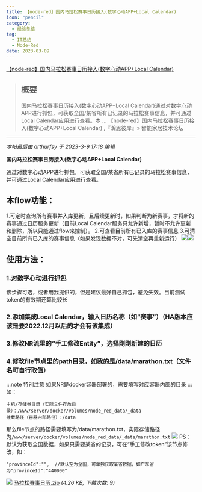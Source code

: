 ```yaml
---
title: 【node-red】国内马拉松赛事日历接入(数字心动APP+Local Calendar) 
icon: "pencil"
category:
  - 经验总结
tag:
  - IT总结
  - Node-Red
date: 2023-03-09
---
```

[【node-red】国内马拉松赛事日历接入(数字心动APP+Local Calendar) ](https://bbs.hassbian.com/thread-19986-1-1.html)

> ## 概要
>
> 国内马拉松赛事日历接入(数字心动APP+Local Calendar)通过对数字心动APP进行抓包，可获取全国/某省所有已记录的马拉松赛事信息，并可通过Local Calendar应用进行查看。本 ... 【node-red】国内马拉松赛事日历接入(数字心动APP+Local Calendar) ,『瀚思彼岸』» 智能家居技术论坛

---

_本帖最后由 arthurfsy 于 2023-3-9 17:18 编辑_

**国内马拉松赛事日历接入(数字心动APP+Local Calendar)**

通过对数字心动APP进行抓包，可获取全国/某省所有已记录的马拉松赛事信息，并可通过Local Calendar应用进行查看。

## 本flow功能：
1.可定时查询所有赛事并入库更新，且后续更新时，如果判断为新赛事，才将新的赛事通过日历服务更新（目前Local Calendar服务只允许新增，暂时不允许更新和删除，所以只能通过flow来控制）。
2.可查看目前所有已入库的赛事信息
3.可清空目前所有已入库的赛事信息（如果发现数据不对，可先清空再重新运行）
 ![](https://attachment.hasstatic.com/forum/202303/09/171334bzxv88t55771c5mm.png)![](https://attachment.hasstatic.com/forum/202303/09/171253qcsb0scpkc1sek6p.png)

## 使用方法：
### 1.对数字心动进行抓包
  该步骤可选，或者用我提供的，但是建议最好自己抓包，避免失效。目前测试token的有效期还算比较长
### 2.添加集成Local Calendar，输入日历名称（如“赛事”）（HA版本应该是要2022.12月以后的才会有该集成）
### 3.修改NR流里的“手工修改Entity”，选择刚刚新建的日历
### 4.修改file节点里的path目录，如我的是/data/marathon.txt（文件名可自行取值）
:::note 特别注意
如果NR是docker容器部署的，需要填写对应容器内部的目录
:::
如：

```
主机/存储卷目录（实际文件存放目录）：/www/server/docker/volumes/node_red_data/_data
挂载路径（容器内部路径）：/data
```

那么file节点的路径需要填写为/data/marathon.txt，实际存储路径为`/www/server/docker/volumes/node_red_data/_data/marathon.txt`
![](https://attachment.hasstatic.com/forum/202303/09/170757xn60fwlyj31fbbdb.png)
PS：
默认为获取全国数据，如果只需要某省的记录，可在“手工修改token”该节点修改，如：

```
"provinceId":"",  //默认空为全国，可单独获取某省数据，如广东省为"provinceId":"440000"
```

 ![](https://www.hasstatic.com/image/filetype/zip.gif) [马拉松赛事日历.zip](https://bbs.hassbian.com/forum.php?mod=attachment&aid=NDYwODB8OWIzNjM0NTR8MTY5NDcwMjI3OXw1NzI4M3wxOTk4Ng%3D%3D) _(4.26 KB, 下载次数: 9)_
